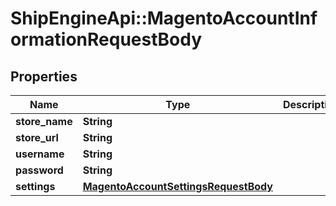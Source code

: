 # ShipEngineApi::MagentoAccountInformationRequestBody

## Properties
Name | Type | Description | Notes
------------ | ------------- | ------------- | -------------
**store_name** | **String** |  | [optional] 
**store_url** | **String** |  | [optional] 
**username** | **String** |  | [optional] 
**password** | **String** |  | [optional] 
**settings** | [**MagentoAccountSettingsRequestBody**](MagentoAccountSettingsRequestBody.md) |  | [optional] 


